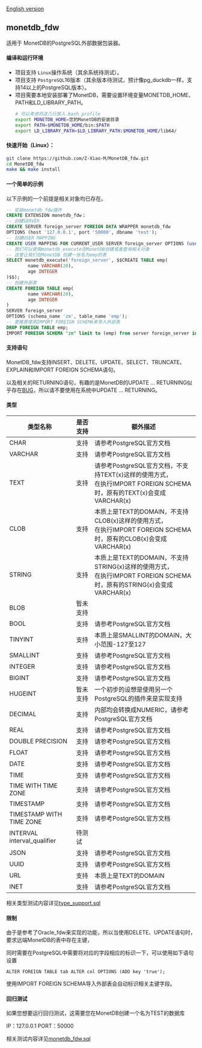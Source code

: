 [English version](README.md)

## monetdb_fdw

适用于 MonetDB的PostgreSQL外部数据包装器。

#### 编译和运行环境

* 项目支持 ``Linux``操作系统（其余系统待测试）。
* 项目支持 ``PostgreSQL``16版本（其余版本待测试，预计像pg_duckdb一样，支持14以上的PostgreSQL版本）。
* 项目需要本地安装部署了MonetDB，需要设置环境变量MONETDB_HOME、PATH和LD_LIBRARY_PATH。
  ```sh
  # 可以考虑将这几行放入.bash_profile
  export MONETDB_HOME=您的MonetDB的安装目录
  export PATH=$MONETDB_HOME/bin:$PATH
  export LD_LIBRARY_PATH=$LD_LIBRARY_PATH:$MONETDB_HOME/lib64/
  ```

#### 快速开始（Linux）：

```sh
git clone https://github.com/Z-Xiao-M/MonetDB_fdw.git
cd MonetDB_fdw
make && make install
```

#### 一个简单的示例

以下示例的一个前提是相关对象均已存在。

```sql
-- 安装monetdb_fdw插件
CREATE EXTENSION monetdb_fdw；
-- 创建SERVER
CREATE SERVER foreign_server FOREIGN DATA WRAPPER monetdb_fdw
OPTIONS (host '127.0.0.1', port '50000', dbname 'test');
-- 创建USER MAPPING
CREATE USER MAPPING FOR CURRENT_USER SERVER foreign_server OPTIONS (user 'zm', password 'zm');
-- 我们可以使用monetdb_execute在MonetDB创建或者查询相关对象
-- 这里让我们在MonetDB 创建一张名为emp的表
SELECT monetdb_execute('foreign_server', $$CREATE TABLE emp(
        name VARCHAR(20),
        age INTEGER
)$$);
-- 创建外部表
CREATE FOREIGN TABLE emp(
        name VARCHAR(20),
        age INTEGER
)
SERVER foreign_server
OPTIONS (schema_name 'zm', table_name 'emp');
-- 更推荐使用IMPORT FOREIGN SCHEMA来导入外部表
DROP FOREIGN TABLE emp;
IMPORT FOREIGN SCHEMA "zm" limit to (emp) from server foreign_server into public;
```

#### 支持语句

MonetDB_fdw支持INSERT、DELETE、UPDATE、SELECT、TRUNCATE、EXPLAIN和IMPORT FOREIGN SCHEMA语句。

以及相关的RETURNING语句，有趣的是MonetDB的UPDATE ... RETURNING似乎存在[BUG](https://github.com/MonetDB/MonetDB/issues/7623)，所以请不要使用在系统中UPDATE ... RETURNING。

#### 类型


| 类型名称                     | 是否支持 | 额外描述                                                                                                                  |
| ---------------------------- | -------- | ------------------------------------------------------------------------------------------------------------------------- |
| CHAR                         | 支持     | 请参考PostgreSQL官方文档                                                                                                  |
| VARCHAR                      | 支持     | 请参考PostgreSQL官方文档                                                                                                  |
| TEXT                         | 支持     | 请参考PostgreSQL官方文档，不支持TEXT(x)这样的使用方式，<br />在执行IMPORT FOREIGN SCHEMA时，原有的TEXT(x)会变成VARCHAR(x) |
| CLOB                         | 支持     | 本质上是TEXT的DOMAIN，不支持CLOB(x)这样的使用方式，<br />在执行IMPORT FOREIGN SCHEMA时，原有的CLOB(x)会变成VARCHAR(x)     |
| STRING                       | 支持     | 本质上是TEXT的DOMAIN，不支持STRING(x)这样的使用方式，<br />在执行IMPORT FOREIGN SCHEMA时，原有的STRING(x)会变成VARCHAR(x) |
| BLOB                         | 暂未支持 |                                                                                                                           |
| BOOL                         | 支持     | 请参考PostgreSQL官方文档                                                                                                  |
| TINYINT                      | 支持     | 本质上是SMALLINT的DOMAIN，大小范围-127至127                                                                               |
| SMALLINT                     | 支持     | 请参考PostgreSQL官方文档                                                                                                  |
| INTEGER                      | 支持     | 请参考PostgreSQL官方文档                                                                                                  |
| BIGINT                       | 支持     | 请参考PostgreSQL官方文档                                                                                                  |
| HUGEINT                      | 暂未支持 | 一个初步的设想是使用另一个PostgreSQL的插件来是实现支持                                                                    |
| DECIMAL                      | 支持     | 内部均会转换成NUMERIC，请参考PostgreSQL官方文档                                                                           |
| REAL                         | 支持     | 请参考PostgreSQL官方文档                                                                                                  |
| DOUBLE PRECISION             | 支持     | 请参考PostgreSQL官方文档                                                                                                  |
| FLOAT                        | 支持     | 请参考PostgreSQL官方文档                                                                                                  |
| DATE                         | 支持     | 请参考PostgreSQL官方文档                                                                                                  |
| TIME                         | 支持     | 请参考PostgreSQL官方文档                                                                                                  |
| TIME WITH TIME ZONE          | 支持     | 请参考PostgreSQL官方文档                                                                                                  |
| TIMESTAMP                    | 支持     | 请参考PostgreSQL官方文档                                                                                                  |
| TIMESTAMP WITH TIME ZONE     | 支持     | 请参考PostgreSQL官方文档                                                                                                  |
| INTERVAL interval\_qualifier | 待测试   |                                                                                                                           |
| JSON                         | 支持     | 请参考PostgreSQL官方文档                                                                                                  |
| UUID                         | 支持     | 请参考PostgreSQL官方文档                                                                                                  |
| URL                          | 支持     | 本质上是TEXT的DOMAIN                                                                                                      |
| INET                         | 支持     | 请参考PostgreSQL官方文档                                                                                                  |

相关类型测试内容详见[type_support.sql](./sql/type_support.sql)

#### 限制

由于是参考了Oracle_fdw来实现的功能，所以当使用DELETE、UPDATE语句时，要求远端MonetDB的表中存在主键，

同时需要在PostgreSQL中需要将对应的字段相应的标识一下，可以使用如下语句设置

```
ALTER FOREIGN TABLE tab ALTER col OPTIONS (ADD key 'true');
```

使用IMPORT FOREIGN SCHEMA导入外部表会自动标识相关主键字段。

#### 回归测试

如果您想要运行回归测试，这需要您在MonetDB创建一个名为TEST的数据库

IP：127.0.0.1 PORT：50000

相关测试内容详见[monetdb_fdw.sql](./sql/monetdb_fdw.sql)
